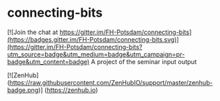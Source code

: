 # connecting-bits

[![Join the chat at https://gitter.im/FH-Potsdam/connecting-bits](https://badges.gitter.im/FH-Potsdam/connecting-bits.svg)](https://gitter.im/FH-Potsdam/connecting-bits?utm_source=badge&utm_medium=badge&utm_campaign=pr-badge&utm_content=badge)
A project of the seminar input output

[![ZenHub] (https://raw.githubusercontent.com/ZenHubIO/support/master/zenhub-badge.png)] (https://zenhub.io)
